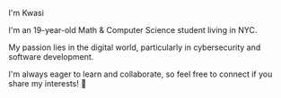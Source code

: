 I'm Kwasi

I'm an 19-year-old Math & Computer Science student living in NYC.  

My passion lies in the digital world, particularly in cybersecurity and software development.  

I'm always eager to learn and collaborate, so feel free to connect if you share my interests! 🤝
